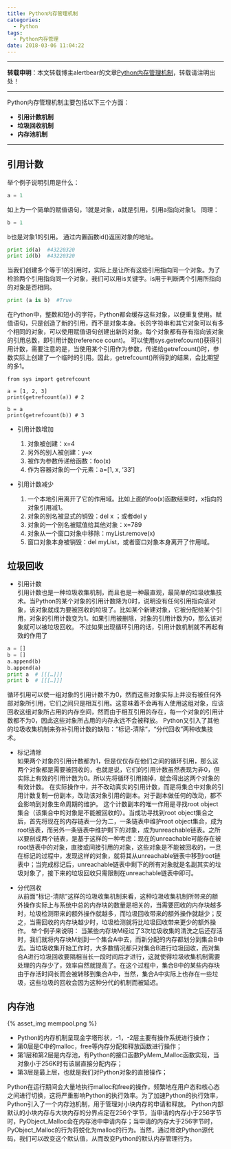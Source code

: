 ```yaml
---
title: Python内存管理机制
categories:
  - Python
tags:
  - Python内存管理
date: 2018-03-06 11:04:22
---
```


----------

**转载申明**：本文转载博主alertbear的文章[Python内存管理机制](http://blog.csdn.net/alertbear/article/details/50808178)，转载请注明出处！

----------

Python内存管理机制主要包括以下三个方面：

*   **引用计数机制**
*   **垃圾回收机制**
*   **内存池机制**

* * *

## 引用计数

举个例子说明引用是什么：

```python
a = 1
```

如上为一个简单的赋值语句，1就是对象，a就是引用，引用a指向对象1。
同理：

```python
b = 1
```

b也是对象1的引用。
通过内置函数id()返回对象的地址。

```python
print id(a)  #43220320
print id(b)  #43220320
```

当我们创建多个等于1的引用时，实际上是让所有这些引用指向同一个对象。为了检验两个引用指向同一个对象，我们可以用is关键字。is用于判断两个引用所指向的对象是否相同。

```python
print (a is b)  #True
```

在Python中，整数和短小的字符，Python都会缓存这些对象，以便重复使用。赋值语句，只是创造了新的引用，而不是对象本身。长的字符串和其它对象可以有多个相同的对象，可以使用赋值语句创建出新的对象。每个对象都有存有指向该对象的引用总数，即引用计数(reference count)。
可以使用sys.getrefcount()获得引用计数，需要注意的是，当使用某个引用作为参数，传递给getrefcount()时，参数实际上创建了一个临时的引用。因此，getrefcount()所得到的结果，会比期望的多1。

```pyhton
from sys import getrefcount

a = [1, 2, 3]
print(getrefcount(a)) # 2

b = a
print(getrefcount(b)) # 3
```

*   引用计数增加
    1. 对象被创建：x=4
    2. 另外的别人被创建：y=x
    3. 被作为参数传递给函数：foo(x)
    4. 作为容器对象的一个元素：a=[1, x, ‘33’]

*   引用计数减少
    1. 一个本地引用离开了它的作用域。比如上面的foo(x)函数结束时，x指向的对象引用减1。
    2. 对象的别名被显式的销毁：del x ；或者del y
    3. 对象的一个别名被赋值给其他对象：x=789
    4. 对象从一个窗口对象中移除：myList.remove(x)
    5. 窗口对象本身被销毁：del myList，或者窗口对象本身离开了作用域。

## 垃圾回收
	
*   引用计数</br>
    引用计数也是一种垃圾收集机制，而且也是一种最直观，最简单的垃圾收集技术。当Python的某个对象的引用计数降为0时，说明没有任何引用指向该对象，该对象就成为要被回收的垃圾了。比如某个新建对象，它被分配给某个引用，对象的引用计数变为1。如果引用被删除，对象的引用计数为0，那么该对象就可以被垃圾回收。
    不过如果出现循环引用的话，引用计数机制就不再起有效的作用了

```python
a = []
b = []
a.append(b)
b.append(a)
print a  # [[[…]]]
print b  # [[[…]]]
```

循环引用可以使一组对象的引用计数不为0，然而这些对象实际上并没有被任何外部对象所引用，它们之间只是相互引用。这意味着不会再有人使用这组对象，应该回收这组对象所占用的内存空间，然而由于相互引用的存在，每一个对象的引用计数都不为0，因此这些对象所占用的内存永远不会被释放。
Python又引入了其他的垃圾收集机制来弥补引用计数的缺陷：“标记-清除“，“分代回收”两种收集技术。

*   标记清除</br>
    如果两个对象的引用计数都为1，但是仅仅存在他们之间的循环引用，那么这两个对象都是需要被回收的，也就是说，它们的引用计数虽然表现为非0，但实际上有效的引用计数为0。所以先将循环引用摘掉，就会得出这两个对象的有效计数。
    在实际操作中，并不改动真实的引用计数，而是将集合中对象的引用计数复制一份副本，改动该对象引用的副本。对于副本做任何的改动，都不会影响到对象生命周期的维护。
    这个计数副本的唯一作用是寻找root object集合（该集合中的对象是不能被回收的）。当成功寻找到root object集合之后，首先将现在的内存链表一分为二，一条链表中维护root object集合，成为root链表，而另外一条链表中维护剩下的对象，成为unreachable链表。之所以要剖成两个链表，是基于这样的一种考虑：现在的unreachable可能存在被root链表中的对象，直接或间接引用的对象，这些对象是不能被回收的，一旦在标记的过程中，发现这样的对象，就将其从unreachable链表中移到root链表中；当完成标记后，unreachable链表中剩下的所有对象就是名副其实的垃圾对象了，接下来的垃圾回收只需限制在unreachable链表中即可。

*   分代回收</br>
    从前面“标记-清除”这样的垃圾收集机制来看，这种垃圾收集机制所带来的额外操作实际上与系统中总的内存块的数量是相关的，当需要回收的内存块越多时，垃圾检测带来的额外操作就越多，而垃圾回收带来的额外操作就越少；反之，当需回收的内存块越少时，垃圾检测就将比垃圾回收带来更少的额外操作。
    举个例子来说明：
    当某些内存块M经过了3次垃圾收集的清洗之后还存活时，我们就将内存块M划到一个集合A中去，而新分配的内存都划分到集合B中去。当垃圾收集开始工作时，大多数情况都只对集合B进行垃圾回收，而对集合A进行垃圾回收要隔相当长一段时间后才进行，这就使得垃圾收集机制需要处理的内存少了，效率自然就提高了。在这个过程中，集合B中的某些内存块由于存活时间长而会被转移到集合A中，当然，集合A中实际上也存在一些垃圾，这些垃圾的回收会因为这种分代的机制而被延迟。

## 内存池

{% asset_img mempool.png %}

*   Python的内存机制呈现金字塔形状，-1，-2层主要有操作系统进行操作；
*   第0层是C中的malloc，free等内存分配和释放函数进行操作；
*   第1层和第2层是内存池，有Python的接口函数PyMem_Malloc函数实现，当对象小于256K时有该层直接分配内存；
*   第3层是最上层，也就是我们对Python对象的直接操作；

Python在运行期间会大量地执行malloc和free的操作，频繁地在用户态和核心态之间进行切换，这将严重影响Python的执行效率。为了加速Python的执行效率，Python引入了一个内存池机制，用于管理对小块内存的申请和释放。
Python内部默认的小块内存与大块内存的分界点定在256个字节，当申请的内存小于256字节时，PyObject_Malloc会在内存池中申请内存；当申请的内存大于256字节时，PyObject_Malloc的行为将蜕化为malloc的行为。当然，通过修改Python源代码，我们可以改变这个默认值，从而改变Python的默认内存管理行为。



